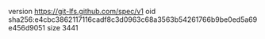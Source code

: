 version https://git-lfs.github.com/spec/v1
oid sha256:e4cbc3862117116cadf8c3d0963c68a3563b54261766b9be0ed5a69e456d9051
size 3441
